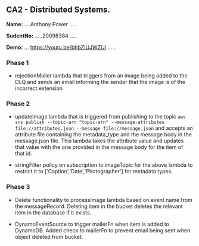 ## CA2 - Distributed Systems.

__Name:__ ....Anthony Power .....

__SudentNo:__ .....20098384 ....

__Demo:__ ... https://youtu.be/bhbZIUJWZUI ......

### Phase 1

+ rejectionMailer lambda that triggers from an image being added to the DLQ and sends an email informing
the sender that the image is of the incorrect extension

### Phase 2

+ updateImage lambda that is triggered from publishing to the topic `aws sns publish --topic-arn "topic-arn" --message-attributes file://attributes.json --message file://message.json` and accepts an attribute file containing the metadata_type and the message body in the message.json file. This lambda takes the attribute value and updates that value with the one provided in the message body for the item of that id.

+ stringFilter policy on subscription to imageTopic for the above lambda to restrict it to ['Caption','Date','Photographer'] for metadata types.

### Phase 3

+ Delete functionality to processImage lambda based on event name from the messageRecord. Deleting item in the bucket deletes the relevant item in the database if it exists.

+ DynamoEventSource to trigger mailerFn when item is added to DynamoDB. Added check to mailerFn to prevent email being sent
when object deleted from bucket.

